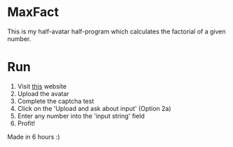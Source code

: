 # MaxFact
This is my half-avatar half-program which calculates the factorial of a given number.

# Run
1. Visit [this](https://www.bertnase.de/npiet/npiet-execute.php) website
2. Upload the avatar
3. Complete the captcha test
4. Click on the 'Upload and ask about input' (Option 2a)
5. Enter any number into the 'input string' field
6. Profit!

Made in 6 hours :)
